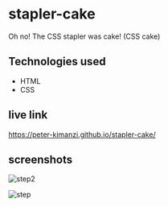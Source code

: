 # stapler-cake

Oh no! The CSS stapler was cake! (CSS cake)

## Technologies used

* HTML
* CSS

## live link

https://peter-kimanzi.github.io/stapler-cake/

## screenshots

![step2](https://user-images.githubusercontent.com/71552773/187026506-75a5b674-a774-45d0-84db-9c72ebc1849f.PNG)

![step](https://user-images.githubusercontent.com/71552773/187026552-1aeecbc0-04d7-44db-a8ad-cdb078c1fe97.PNG)
